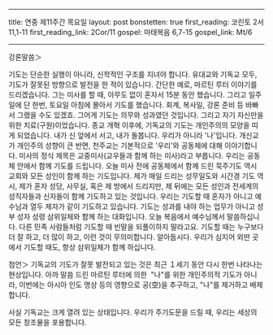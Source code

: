 
---

title: 연중 제11주간 목요일
layout: post 
bonstetten: true
first_reading: 코린토 2서 11,1-11
first_reading_link: 2Cor/11
gospel: 마태복음 6,7-15
gospel_link: Mt/6


---

강론말씀＞

기도는 단순한 실행이 아니라, 신학적인 구조를 지녀야 합니다. 유대교와 기독교 모두, 기도가 잘못된 방향으로 발전을 한 적이 있습니다. 간단한 예로, 마르틴 루터 이야기를 드리겠습니다. 그는 미사를 할 때, 아무도 없이 혼자서 15분 동안 했습니다. 그리고 일주일에 단 한번, 토요일 아침에 몰아서 기도를 했습니다. 회계, 복사일, 강론 준비 등 바빠서 그랬을 수도 있겠죠. 그어게 기도는 의무와 성과였던 것입니다. 그리고 자기 자신만을 위한 치료(구원)이었습니다. 종교 개혁 이후에, 기독교의 기도는 개인주의의 모양을 띠게 되었습니다. 내가 신 앞에서 서고, 내가 돌봅니다. 우리가 아니라 '나'입니다. 개신교가 개인주의 성향이 큰 반면, 천주교는 기본적으로 '우리'와 공동체에 대해 이야기합니다. 미사의 정식 제목은 교중미사(교우들과 함께 하는 미사)라고 부릅니다. 우리는 공동체 안에서 함께 기도를 드립니다. 오늘 미사 전에 공동체에서 함께 드린 묵주기도 역시 교회와 모든 성인이 함께 하는 기도입니다. 제가 매일 드리는 성무일도와 시간경 기도 역시, 제가 혼자 성당, 사무실, 혹은 제 방에서 드리지만, 제 뒤에는 모든 성인과 전세계의 성직자들과 신자들이 함께 기도하고 있는 것입니다. 우리는 기도할 때 혼자가 아니고 예수님과 열두 제자가 같이 기도하고 있습니다. 기도는 성과를 내야 하는 업무가 아니고 성부 성자 성령 삼위일체와 함께 하는 대화입니다. 오늘 복음에서 예수님께서 말씀하십니다. 다른 민족 사람들처럼 기도할 때 빈말을 되풀이하지 말라고요. 기도할 때는 누구보다 더 잘 하고, 더 많이 하고, 이런 것이 무의미합니다. 알아둡시다. 우리가 심지어 외딴 곳에서 기도할 때도, 항상 삼위일체가 함께 하십니다.

첨언＞ 기독교의 기도가 잘못 발전되고 있는 것은 최근 １세기 동안 다시 한번 나타나는 현상입니다. 아까 말씀 드린 마르틴 루터에 의한  "나"를 위한 개인주의적 기도가 아니라, 이번에는 아시아 인도 명상 등의 영향으로 공(空)을 추구하고, "나"를 제거하고 배제합니다. 

사실 기독교는 크게 열려 있는 상태입니다. 우리가 주기도문을 드릴 때, 우리는 세상의 모든 창조물을 포용합니다. 